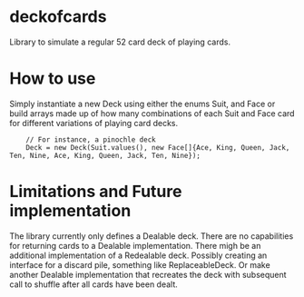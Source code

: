 # deckofcards
Library to simulate a regular 52 card deck of playing cards.

# How to use
Simply instantiate a new Deck using either the enums Suit, and Face or build arrays made up of how many combinations of each Suit and Face card   for different variations of playing card decks. 

		// For instance, a pinochle deck
		Deck = new Deck(Suit.values(), new Face[]{Ace, King, Queen, Jack, Ten, Nine, Ace, King, Queen, Jack, Ten, Nine});

# Limitations and Future implementation
The library currently only defines a Dealable deck. There are no capabilities for returning cards to a Dealable implementation. There migh be an additional implementation of a Redealable deck. Possibly creating an interface for a discard pile, something like ReplaceableDeck. Or make another Dealable implementation that recreates the deck with subsequent call to shuffle after all cards have been dealt.
